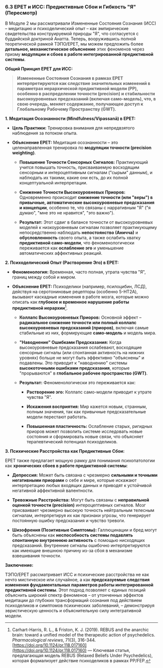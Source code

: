 
### 6.3 EPET и ИСС: Предиктивные Сбои и Гибкость "Я" (Пересмотр)

В Модуле 2 мы рассматривали Измененные Состояния Сознания (ИСС) – медитацию и психоделический опыт – как эмпирические свидетельства конструируемой природы "Я", что согласуется с буддийской доктриной Анатта. Теперь, вооружившись полной теоретической рамкой ТЭПО/EPET, мы можем предложить более **детальное, механистическое объяснение** этих феноменов через призму **модуляции и сбоев в работе интегрированной предиктивной системы**.

**Общий Принцип EPET для ИСС:**

> **Измененные Состояния Сознания в рамках EPET интерпретируются как следствие значительных изменений в параметрах иерархической предиктивной модели (PP), особенно в распределении точности (precision) и стабильности высокоуровневых предсказаний (включая само-модель), что, в свою очередь, меняет содержание, получающее доступ к Глобальному Рабочему Пространству (GWT).**

**1. Медитация Осознанности (Mindfulness/Vipassanā) в EPET:**

-   **Цель Практики:** Тренировка внимания для непредвзятого наблюдения за потоком опыта.
    
-   **Объяснение EPET:** Медитация осознанности – это целенаправленная тренировка по **модуляции точности (precision weighting)**.
    
    -   **Повышение Точности Сенсорных Сигналов:** Практикующий учится повышать точность, присваиваемую восходящим сенсорным и интероцептивным сигналам ("сырым" данным), и наблюдать их такими, какие они есть, до их полной концептуальной интерпретации.
        
    -   **Снижение Точности Высокоуровневых Приоров:** Одновременно происходит **снижение точности (или "веры") в привычные, автоматические высокоуровневые предсказания и концепции**, особенно те, что связаны с нарративным "Я" ("я думаю", "мне это не нравится", "это важно").
        
    -   **Результат:** Этот сдвиг в балансе точности от высокоуровневых моделей к низкоуровневым сигналам позволяет практикующему непосредственно наблюдать **непостоянство (Аничча)** и **обусловленность** своего опыта, а также ослабить хватку **предиктивной само-модели**, что феноменологически переживается как **ослабление эго** и уменьшение автоматических аффективных реакций.
        

**2. Психоделический Опыт (Растворение Эго) в EPET:**

-   **Феноменология:** Временная, часто полная, утрата чувства "Я", границ между собой и миром.
    
-   **Объяснение EPET:** Психоделики (например, псилоцибин, ЛСД), действуя на серотониновые рецепторы (особенно 5-HT2A), вызывают каскадные изменения в работе мозга, которые можно описать как **глубокое и временное нарушение работы предиктивной иерархии**[^carhart_harris_rebus_pp].
    
    -   **Коллапс Высокоуровневых Приоров:** Основной эффект – **радикальное снижение точности или полный коллапс высокоуровневых предсказаний (приоров)**, включая самые стабильные из них, формирующие **само-модель** и модель мира.
        
    -   **"Наводнение" Ошибками Предсказания:** Когда высокоуровневые предсказания ослабевают, восходящие сенсорные сигналы (или спонтанная активность на нижних уровнях) больше не могут быть эффективно "объяснены" и подавлены. Это приводит к "наводнению" системы **высокоточными ошибками предсказания**, которые "прорываются" в **глобальное рабочее пространство (GWT)**.
        
    -   **Результат:** Феноменологически это переживается как:
        
        -   **Растворение эго:** Коллапс само-модели приводит к утрате чувства "Я".
            
        -   **Искажения восприятия:** Мир кажется новым, странным, полным значения, так как привычные предсказательные модели перестают работать.
            
        -   **Повышенная пластичность:** Ослабление старых, ригидных приоров может позволить системе исследовать новые состояния и сформировать новые связи, что объясняет терапевтический потенциал психоделиков.
            

**3. Психические Расстройства как Предиктивные Сбои:**

EPET также предлагает мощную рамку для понимания психопатологии как **хронических сбоев в работе предиктивной системы**:

-   **Депрессия:** Может быть связана с чрезмерно **сильными и точными негативными приорами** о себе и мире, которые искажают интерпретацию любых входящих данных и приводят к устойчивой негативной аффективной валентности.
    
-   **Тревожные Расстройства:** Могут быть связаны с **неправильной оценкой точности (precision)** интероцептивных сигналов. Мозг присваивает чрезмерно высокую точность нейтральным телесным сигналам, интерпретируя их как признаки угрозы, что генерирует постоянную ошибку предсказания и чувство тревоги.
    
-   **Шизофрения (Позитивные Симптомы):** Галлюцинации и бред могут быть объяснены как **неспособность системы подавлять спонтанную внутреннюю активность** с помощью нисходящих предсказаний. Внутренние сигналы ошибочно интерпретируются как имеющие внешнюю причину из-за сбоя в механизме взвешивания точности.
    

**Заключение:**

ТЭПО/EPET рассматривает ИСС и психические расстройства не как нечто мистическое или случайное, а как **предсказуемые следствия изменения фундаментальных параметров работы интегрированной предиктивной системы**. Этот подход позволяет с единых позиций объяснить широкий спектр феноменов – от утонченных эффектов медитации до глубоких трансформаций сознания под действием психоделиков и симптомов психических заболеваний, – демонстрируя эвристическую ценность и объяснительную силу интегративной модели.

[^carhart_harris_rebus_pp]: Carhart-Harris, R. L., & Friston, K. J. (2019). REBUS and the anarchic brain: toward a unified model of the therapeutic action of psychedelics. *Pharmacological reviews*, 71(3), 316-344. [https://doi.org/10.1124/pr.118.017160](https://doi.org/10.1124/pr.118.017160) — Ключевая статья, предлагающая модель REBUS (Relaxed Beliefs Under Psychedelics), которая формализует действие психоделиков в рамках PP/FEP.
